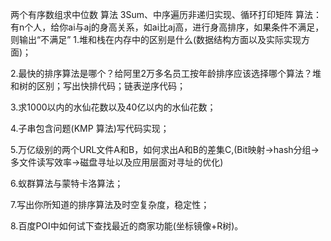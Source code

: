 两个有序数组求中位数
算法 3Sum、中序遍历非递归实现、循环打印矩阵
算法：有n个人，给你ai与aj的身高关系，如ai比aj高，进行身高排序，如果条件不满足，则输出“不满足”
1.堆和栈在内存中的区别是什么(数据结构方面以及实际实现方面)；

2.最快的排序算法是哪个？给阿里2万多名员工按年龄排序应该选择哪个算法？堆和树的区别；写出快排代码；链表逆序代码；

3.求1000以内的水仙花数以及40亿以内的水仙花数；

4.子串包含问题(KMP 算法)写代码实现；

5.万亿级别的两个URL文件A和B，如何求出A和B的差集C,(Bit映射->hash分组->多文件读写效率->磁盘寻址以及应用层面对寻址的优化)

6.蚁群算法与蒙特卡洛算法；

7.写出你所知道的排序算法及时空复杂度，稳定性；

8.百度POI中如何试下查找最近的商家功能(坐标镜像+R树)。

